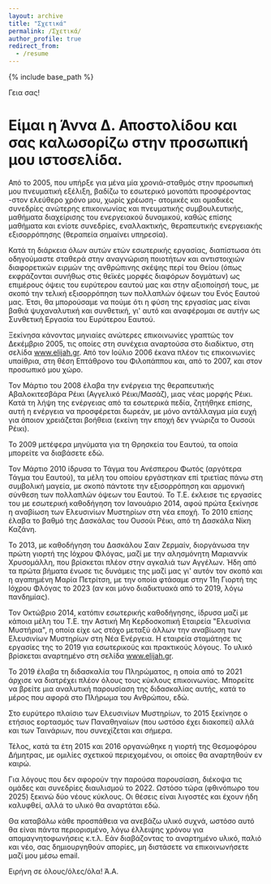 ```yaml
---
layout: archive
title: "Σχετικά"
permalink: /Σχετικά/
author_profile: true
redirect_from:
  - /resume
---
```


{% include base_path %}

Γεια σας!

Είμαι η Άννα Δ. Αποστολίδου και σας καλωσορίζω στην προσωπική μου ιστοσελίδα.
======
Από το 2005, που υπήρξε για μένα μία χρονιά-σταθμός στην προσωπική μου πνευματική εξέλιξη, βαδίζω το εσωτερικό μονοπάτι προσφέροντας -στον ελεύθερο χρόνο μου, χωρίς χρέωση- ατομικές και ομαδικές συνεδρίες ανώτερης επικοινωνίας και πνευματικής συμβουλευτικής, μαθήματα διαχείρισης του ενεργειακού δυναμικού, καθώς επίσης μαθήματα και ενίοτε συνεδρίες, εναλλακτικής, θεραπευτικής ενεργειακής εξισορρόπησης (θεραπεία σημαίνει υπηρεσία). 

Κατά τη διάρκεια όλων αυτών ετών εσωτερικής εργασίας, διαπίστωσα ότι οδηγούμαστε σταθερά στην αναγνώριση ποιοτήτων και αντιστοιχιών διαφορετικών ειρμών της ανθρώπινης σκέψης περί του Θείου (όπως εκφράζονται συνήθως στις θεϊκές μορφές διαφόρων δογμάτων) ως επιμέρους όψεις του ευρύτερου εαυτού μας και στην αξιοποίησή τους, με σκοπό την τελική εξισορρόπηση των πολλαπλών όψεων του Ενός Εαυτού μας. Έτσι, θα μπορούσαμε να πούμε ότι η φύση της εργασίας μας είναι βαθιά ψυχαναλυτική και συνθετική, γι' αυτό και αναφέρομαι σε αυτήν ως Συνθετική Εργασία του Ευρύτερου Εαυτού.

Ξεκίνησα κάνοντας μηνιαίες ανώτερες επικοινωνίες γραπτώς τον Δεκέμβριο 2005, τις οποίες στη συνέχεια αναρτούσα στο διαδίκτυο, στη σελίδα www.elijah.gr. Από τον Ιούλιο 2006 έκανα πλέον τις επικοινωνίες υπαίθρια, στη θέση Επτάθρονο του Φιλοπάππου και, από το 2007, και στον προσωπικό μου χώρο.

Τον Μάρτιο του 2008 έλαβα την ενέργεια της θεραπευτικής Αβαλοκιτεσβάρα Ρέικι (Αγγελικό Ρέικι/Μασάζ), μιας νέας μορφής Ρέικι. Κατά τη λήψη της ενέργειας από τα εσωτερικά πεδία, ζητήθηκε επίσης, αυτή η ενέργεια να προσφέρεται δωρεάν, με μόνο αντάλλαγμα μία ευχή για όποιον χρειάζεται βοήθεια (εκείνη την εποχή δεν γνώριζα το Ουσούι Ρέικι).

Το 2009 μετέφερα μηνύματα για τη Θρησκεία του Εαυτού, τα οποία μπορείτε να διαβάσετε εδώ.

Τον Μάρτιο 2010 ίδρυσα το Τάγμα του Ανέσπερου Φωτός (αργότερα Τάγμα του Εαυτού), τα μέλη του οποίου εργάστηκαν επί τριετίας πάνω στη συμβολική μαγεία, με σκοπό πάντοτε την εξισορρόπηση και αρμονική σύνθεση των πολλαπλών όψεων του Εαυτού. Το Τ.Ε. έκλεισε τις εργασίες του με εσωτερική καθοδήγηση τον Ιανουάριο 2014, αφού πρώτα ξεκίνησε η αναβίωση των Ελευσινίων Μυστηρίων στη νέα εποχή.
Το 2010 επίσης έλαβα το βαθμό της Δασκάλας του Ουσούι Ρέικι, από τη Δασκάλα Νίκη Καζάνη.

Το 2013, με καθοδήγηση του Δασκάλου Σαιν Ζερμαίν, διοργάνωσα την πρώτη γιορτή της Ιόχρου Φλόγας, μαζί με την αλησμόνητη Μαριαννίκ Χρυσομάλλη, που βρίσκεται πλέον στην αγκαλιά των Αγγέλων. Ήδη από τα πρώτα βήματα ένωσε τις δυνάμεις της μαζί μας γι' αυτόν τον σκοπό και η αγαπημένη Μαρία Πετρίτση, με την οποία φτάσαμε στην 11η Γιορτή της Ιόχρου Φλόγας το 2023 (αν και μόνο διαδικτυακά από το 2019, λόγω πανδημίας). 

Τον Οκτώβριο 2014, κατόπιν εσωτερικής καθοδήγησης, ίδρυσα μαζί με κάποια μέλη του Τ.Ε. την Αστική Μη Κερδοσκοπική Εταιρεία "Ελευσίνια Μυστήρια", η οποία είχε ως στόχο μεταξύ άλλων την αναβίωση των Ελευσινίων Μυστηρίων στη Νέα Ενέργεια. Η εταιρεία σταμάτησε τις εργασίες της το 2019 για εσωτερικούς και πρακτικούς λόγους. Το υλικό βρίσκεται αναρτημένο στη σελίδα www.elijah.gr. 

Το 2019 έλαβα τη διδασκαλία του Πληρώματος, η οποία από το 2021 άρχισε να διατρέχει πλέον όλους τους κύκλους επικοινωνίας. Μπορείτε να βρείτε μια αναλυτική παρουσίαση της διδασκαλίας αυτής, κατά το μέρος που αφορά στο Πλήρωμα του Ανθρώπου, εδώ.

Στο ευρύτερο πλαίσιο των Ελευσινίων Μυστηρίων, το 2015 ξεκίνησε ο ετήσιος εορτασμός των Παναθηναίων (που ωστόσο έχει διακοπεί) αλλά και των Ταινάριων, που συνεχίζεται και σήμερα.

Τέλος, κατά τα έτη 2015 και 2016 οργανώθηκε η γιορτή της Θεσμοφόρου Δήμητρας, με ομιλίες σχετικού περιεχομένου, οι οποίες θα αναρτηθούν εν καιρώ.
 
Για λόγους που δεν αφορούν την παρούσα παρουσίαση, διέκοψα τις ομάδες και συνεδρίες διαυλισμού το 2022. Ωστόσο τώρα (φθινόπωρο του 2025)  ξεκινώ δύο νέους κύκλους. Οι θέσεις είναι λιγοστές και έχουν ήδη καλυφθεί, αλλά το υλικό θα αναρτάται εδώ.

Θα καταβάλω κάθε προσπάθεια να ανεβάζω υλικό συχνά, ωστόσο αυτό θα είναι πάντα περιορισμένο, λόγω έλλειψης χρόνου για απομαγνητοφωνήσεις κ.τ.λ. Εάν διαβάζοντας το αναρτημένο υλικό, παλιό και νέο, σας δημιουργηθούν απορίες, μη διστάσετε να επικοινωνήσετε μαζί μου μέσω email.

Ειρήνη σε όλους/όλες/όλα!
Ά.Α.

